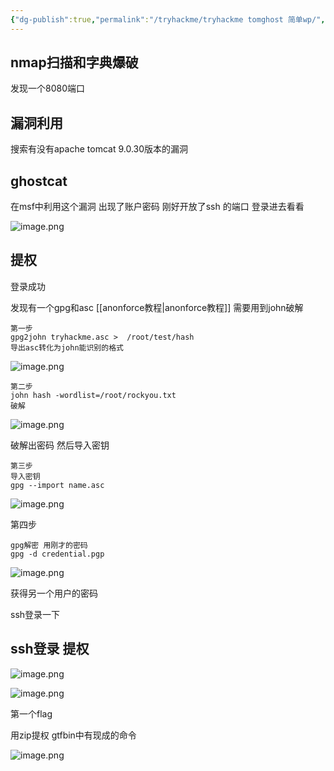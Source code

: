 ```yaml
---
{"dg-publish":true,"permalink":"/tryhackme/tryhackme tomghost 简单wp/","tags":["#tryhackme","#oscp"]}
---
```



## nmap扫描和字典爆破
发现一个8080端口
## 漏洞利用
搜索有没有apache tomcat 9.0.30版本的漏洞

## ghostcat
在msf中利用这个漏洞 出现了账户密码 刚好开放了ssh
的端口 登录进去看看

![image.png](https://s2.loli.net/2025/05/06/zfKwOUCisdhM9v1.png)

## 提权
登录成功 

发现有一个gpg和asc
[[anonforce教程\|anonforce教程]]
需要用到john破解

```
第一步
gpg2john tryhackme.asc >  /root/test/hash
导出asc转化为john能识别的格式
```

![image.png](https://s2.loli.net/2025/05/06/cM3TdJjAPX1NS5K.png)


```
第二步
john hash -wordlist=/root/rockyou.txt
破解
```

![image.png](https://s2.loli.net/2025/05/06/WGK4NXRLv2PbkMq.png)

破解出密码 然后导入密钥

```
第三步
导入密钥
gpg --import name.asc
```

![image.png](https://s2.loli.net/2025/05/06/hcXpgzb21N9xQBI.png)

第四步

```
gpg解密 用刚才的密码
gpg -d credential.pgp 
```

![image.png](https://s2.loli.net/2025/05/06/g1KroBAtEXzUejN.png)

获得另一个用户的密码

ssh登录一下

## ssh登录 提权
![image.png](https://s2.loli.net/2025/05/06/oO56IdHAWKDlMyZ.png)


![image.png](https://s2.loli.net/2025/05/06/J8hbaQRSlrKHknB.png)

第一个flag

用zip提权 gtfbin中有现成的命令

![image.png](https://s2.loli.net/2025/05/06/1JreghGkRSuBdDI.png)
